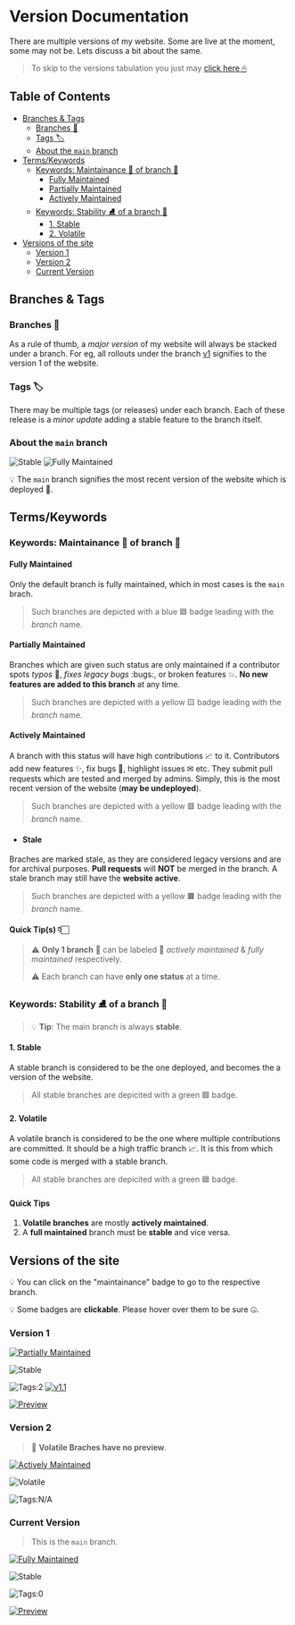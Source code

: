 # Version Documentation <!-- omit in toc -->

There are multiple versions of my website. Some are live at the moment, some may not be. Lets discuss a bit about the same.

> To skip to the versions tabulation you just may [click here 🖱](#versions-of-the-site)

## Table of Contents <!-- omit in toc -->

- [Branches & Tags](#branches--tags)
  - [Branches 🌿](#branches-)
  - [Tags 🏷](#tags-)
  - [About the `main` branch](#about-the-main-branch)
- [Terms/Keywords](#termskeywords)
  - [Keywords: Maintainance 🔄 of branch 🌿](#keywords-maintainance--of-branch-)
    - [Fully Maintained](#fully-maintained)
    - [Partially Maintained](#partially-maintained)
    - [Actively Maintained](#actively-maintained)
  - [Keywords: Stability ⛸ of a branch 🌿](#keywords-stability--of-a-branch-)
    - [1. Stable](#1-stable)
    - [2. Volatile](#2-volatile)
- [Versions of the site](#versions-of-the-site)
  - [Version 1](#version-1)
  - [Version 2](#version-2)
  - [Current Version](#current-version)

## Branches & Tags

### Branches 🌿

As a rule of thumb, a *major version* of my website will always be stacked under a branch. For eg, all rollouts under the branch [v1](https://github.com/anrcry/anrcry.github.io/tree/v1) signifies to the version 1 of the website.

### Tags 🏷

There may be multiple tags (or releases) under each branch. Each of these release is a *minor update* adding a stable feature to the branch itself.

### About the `main` branch

![Stable](https://img.shields.io/badge/status-stable-success?style=for-the-badge) ![Fully Maintained](https://img.shields.io/badge/main-fully%20maintained-blue?style=for-the-badge)

:bulb: The `main` branch signifies the most recent version of the website which is deployed :rocket:.

## Terms/Keywords

### Keywords: Maintainance 🔄 of branch 🌿

#### Fully Maintained

Only the default branch is fully maintained, which in most cases is the `main` brach.

> Such branches are depicted with a blue 🟦 badge leading with the *branch* name.

#### Partially Maintained

Branches which are given such status are only maintained if a contributor spots *typos* :pencil:, *fixes legacy bugs* :bugs:, or broken features 💥. **No new features are added to this branch** at any time.

> Such branches are depicted with a yellow 🟨 badge leading with the *branch* name.

#### Actively Maintained

A branch with this status will have high contributions 📈 to it. Contributors add new features ✨, fix bugs 🐛, highlight issues ✉ etc. They submit pull requests which are tested and merged by admins. Simply, this is the most recent version of the website (**may be undeployed**).

> Such branches are depicted with a yellow 🟥 badge leading with the *branch* name.

- #### Stale

Braches are marked stale, as they are considered legacy versions and are for archival purposes. **Pull requests** will **NOT** be merged in the branch. A stale branch may still have the **website active**.

> Such branches are depicted with a yellow 🟫 badge leading with the *branch* name.

#### Quick Tip(s) 👇🏻 <!-- omit in toc -->

> :warning: **Only 1 branch** 🌿 can be labeled 🔖 *actively maintained* & *fully maintained* respectively.
>  
> :warning: Each branch can have **only one status** at a time.

### Keywords: Stability ⛸ of a branch 🌿

> :bulb: **Tip**: The main branch is always **stable**.

#### 1. Stable

A stable branch is considered to be the one deployed, and becomes the a version of the website.

> All stable branches are depicited with a green 🟩 badge.

#### 2. Volatile

A volatile branch is considered to be the one where multiple contributions are committed. It should be a high traffic branch 📈. It is this from which some code is merged with a stable branch.

> All stable branches are depicited with a green 🟦 badge.

#### Quick Tips <!-- omit in toc -->

1. **Volatile branches** are mostly **actively maintained**.
2. A **full maintained** branch must be **stable** and vice versa.

## Versions of the site

:bulb: You can click on the &quot;maintainance&quot; badge to go to the respective branch.

:bulb: Some badges are **clickable**. Please hover over them to be sure 🤐.

### Version 1

[![Partially Maintained](https://img.shields.io/badge/v1-partially%20maintained-yellow?style=for-the-badge)](https://github.com/anrcry/anrcry.github.io/tree/v1)

![Stable](https://img.shields.io/badge/status-stable-success?style=for-the-badge)

![Tags:2](https://img.shields.io/badge/2-Tags-inactive?style=for-the-badge) [![v1.1](https://img.shields.io/badge/1.1-Version-inactive?style=for-the-badge)](https://github.com/anrcry/anrcry.github.io/releases/tag/1.1)

[![Preview](https://img.shields.io/badge/🔗%20preview-%23fff?style=for-the-badge)](https://anrcry.github.io)

### Version 2

> 🚫 **Volatile Braches have no preview**.

[![Actively Maintained](https://img.shields.io/badge/v1-actively%20maintained-red?style=for-the-badge)](https://github.com/anrcry/anrcry.github.io/tree/v2)

![Volatile](https://img.shields.io/badge/volatile-stable-blue?style=for-the-badge)

![Tags:N/A](https://img.shields.io/badge/N/A-Tags-inactive?style=for-the-badge)

### Current Version

> This is the `main` branch.

[![Fully Maintained](https://img.shields.io/badge/main-actively%20maintained-blue?style=for-the-badge)](https://github.com/anrcry/anrcry.github.io/tree/main)

![Stable](https://img.shields.io/badge/status-stable-success?style=for-the-badge)

![Tags:0](https://img.shields.io/badge/0-Tags-inactive?style=for-the-badge)

<!-- [![v1.1](https://img.shields.io/badge/1.1-Version-inactive?style=for-the-badge)](https://github.com/anrcry/anrcry.github.io/releases/tag/2.0) -->

[![Preview](https://img.shields.io/badge/🔗%20preview-%23fff?style=for-the-badge)](https://anrcry.web.app)
